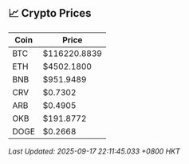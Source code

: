 ## 📈 Crypto Prices

| Coin | Price |
| ---- | ----- |
| BTC | $116220.8839 |
| ETH | $4502.1800 |
| BNB | $951.9489 |
| CRV | $0.7302 |
| ARB | $0.4905 |
| OKB | $191.8772 |
| DOGE | $0.2668 |

_Last Updated: 2025-09-17 22:11:45.033 +0800 HKT_